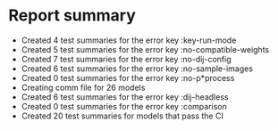 # Report summary
- Created   4 test summaries for the error key :key-run-mode
- Created   5 test summaries for the error key :no-compatible-weights
- Created   7 test summaries for the error key :no-dij-config
- Created   6 test summaries for the error key :no-sample-images
- Created   0 test summaries for the error key :no-p*process
- Creating comm file for 26 models
- Created   6 test summaries for the error key :dij-headless
- Created   0 test summaries for the error key :comparison
- Created  20 test summaries for models that pass the CI
